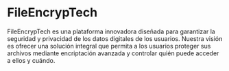 # FileEncrypTech
FileEncrypTech es una plataforma innovadora diseñada para garantizar la seguridad y privacidad de los datos digitales de los usuarios. Nuestra visión es ofrecer una solución integral que permita a los usuarios proteger sus archivos mediante encriptación avanzada y controlar quién puede acceder a ellos y cuándo.
